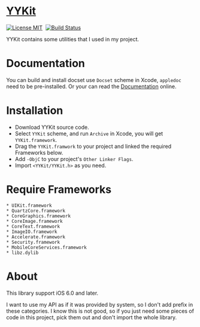 [YYKit](https://github.com/ibireme/YYKit)
==============

[![License MIT](https://img.shields.io/badge/license-MIT-green.svg)](https://github.com/leverdeterre/iAppInfos/blob/master/LICENCE)&nbsp;
[![Build Status](https://api.travis-ci.org/ibireme/YYKit.svg)](https://api.travis-ci.org/ibireme/YYKit.svg)&nbsp;

YYKit contains some utilities that I used in my project.


Documentation
==============

You can build and install docset use `Docset` scheme in Xcode, `appledoc` need to be pre-installed. 
Or your can read the [Documentation](http://github.ibireme.com/yykit/doc/) online.


Installation
==============

* Download YYKit source code.
* Select `YYKit` scheme, and run `Archive` in Xcode, you will get `YYKit.framework`.
* Drag the `YYKit.framwork` to your project and linked the required Frameworks below.
* Add `-ObjC` to your project's `Other Linker Flags`.
* Import `<YYKit/YYKit.h>` as you need.


Require Frameworks
==============
    * UIKit.framework
    * QuartzCore.framework
    * CoreGraphics.framework
    * CoreImage.framework
    * CoreText.framework
    * ImageIO.framework
    * Accelerate.framework
    * Security.framework
    * MobileCoreServices.framework
    * libz.dylib

About
==============
This library support iOS 6.0 and later.

I want to use my API as if it was provided by system, so I don't add prefix in
these categories. I know this is not good, so if you just need some pieces of code
in this project, pick them out and don't import the whole library.
